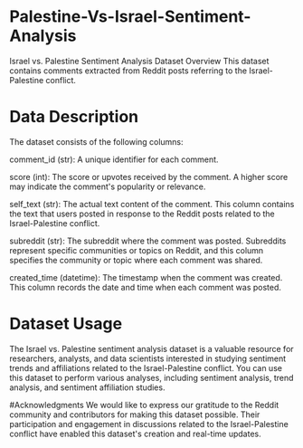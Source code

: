 # Palestine-Vs-Israel-Sentiment-Analysis
Israel vs. Palestine Sentiment Analysis Dataset
Overview
This dataset contains comments extracted from Reddit posts referring to the Israel-Palestine conflict. 

# Data Description
The dataset consists of the following columns:

comment_id (str): A unique identifier for each comment.

score (int): The score or upvotes received by the comment. A higher score may indicate the comment's popularity or relevance.

self_text (str): The actual text content of the comment. This column contains the text that users posted in response to the Reddit posts related to the Israel-Palestine conflict.

subreddit (str): The subreddit where the comment was posted. Subreddits represent specific communities or topics on Reddit, and this column specifies the community or topic where each comment was shared.

created_time (datetime): The timestamp when the comment was created. This column records the date and time when each comment was posted.

# Dataset Usage
The Israel vs. Palestine sentiment analysis dataset is a valuable resource for researchers, analysts, and data scientists interested in studying sentiment trends and affiliations related to the Israel-Palestine conflict. You can use this dataset to perform various analyses, including sentiment analysis, trend analysis, and sentiment affiliation studies.


#Acknowledgments
We would like to express our gratitude to the Reddit community and contributors for making this dataset possible. Their participation and engagement in discussions related to the Israel-Palestine conflict have enabled this dataset's creation and real-time updates.





